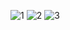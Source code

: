 
![1](https://github.com/rohanjha02/Machine-Learning/assets/153548889/9f7c2b3b-8329-428d-b3d1-b31c6b277a2e)
![2](https://github.com/rohanjha02/Machine-Learning/assets/153548889/ee344172-5b1d-42be-ab25-78fffa28edf4)
![3](https://github.com/rohanjha02/Machine-Learning/assets/153548889/0ebdf69c-98c8-4451-a237-ca40972213f4)
